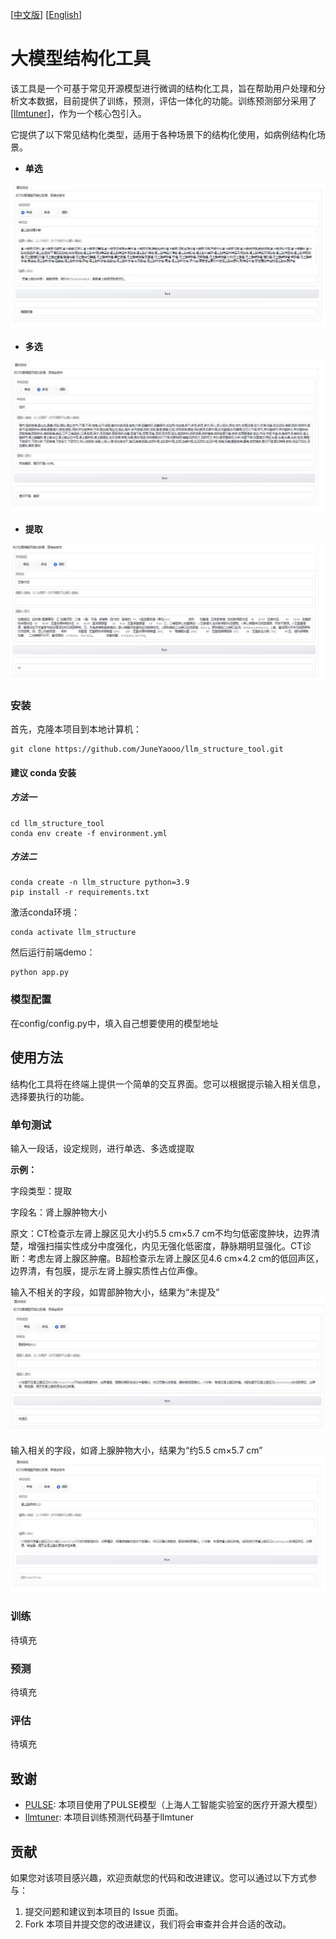 [[中文版](https://github.com/JuneYaooo/llm_structure_tool/blob/main/README.md)] [[English](https://github.com/JuneYaooo/llm_structure_tool/blob/main/README_en.md)]

# 大模型结构化工具

该工具是一个可基于常见开源模型进行微调的结构化工具，旨在帮助用户处理和分析文本数据，目前提供了训练，预测，评估一体化的功能。训练预测部分采用了[[llmtuner](https://github.com/hiyouga/LLaMA-Factory)]，作为一个核心包引入。

它提供了以下常见结构化类型，适用于各种场景下的结构化使用，如病例结构化场景。

- **单选**

![单选案例](img/2.jpg)

- **多选**

![多选案例](img/3.jpg)

- **提取**

![提取案例](img/1.jpg)

### 安装

首先，克隆本项目到本地计算机：

```
git clone https://github.com/JuneYaooo/llm_structure_tool.git
```

#### 建议 conda 安装
##### 方法一
```
cd llm_structure_tool
conda env create -f environment.yml
```
##### 方法二
```
conda create -n llm_structure python=3.9
pip install -r requirements.txt
```

激活conda环境：

```
conda activate llm_structure
```

然后运行前端demo：

```
python app.py
```

### 模型配置
在config/config.py中，填入自己想要使用的模型地址

## 使用方法
结构化工具将在终端上提供一个简单的交互界面。您可以根据提示输入相关信息，选择要执行的功能。

### 单句测试

输入一段话，设定规则，进行单选、多选或提取

**示例：**

字段类型：提取

字段名：肾上腺肿物大小

原文：CT检查示左肾上腺区见大小约5.5 cm×5.7 cm不均匀低密度肿块，边界清楚，增强扫描实性成分中度强化，内见无强化低密度，静脉期明显强化。CT诊断：考虑左肾上腺区肿瘤。B超检查示左肾上腺区见4.6 cm×4.2 cm的低回声区，边界清，有包膜，提示左肾上腺实质性占位声像。


输入不相关的字段，如胃部肿物大小，结果为“未提及”
![提取案例-对比1](img/4.jpg)

输入相关的字段，如肾上腺肿物大小，结果为“约5.5 cm×5.7 cm”
![提取案例-对比2](img/5.jpg)

### 训练
待填充

### 预测
待填充

### 评估
待填充

## 致谢

- [PULSE](https://github.com/openmedlab/PULSE): 本项目使用了PULSE模型（上海人工智能实验室的医疗开源大模型）
- [llmtuner](https://github.com/hiyouga/LLaMA-Factory): 本项目训练预测代码基于llmtuner

## 贡献

如果您对该项目感兴趣，欢迎贡献您的代码和改进建议。您可以通过以下方式参与：

1. 提交问题和建议到本项目的 Issue 页面。
2. Fork 本项目并提交您的改进建议，我们将会审查并合并合适的改动。
